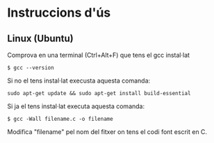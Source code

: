 # Instruccions d'ús

## Linux (Ubuntu)

Comprova en una terminal (Ctrl+Alt+F) que tens el gcc instal·lat

```console
$ gcc --version
```

Si no el tens instal·lat execusta aquesta comanda:

```console
sudo apt-get update && sudo apt-get install build-essential
```

Si ja el tens instal·lat executa aquesta comanda:

```console
$ gcc -Wall filename.c -o filename
```

Modifica "filename" pel nom del fitxer on tens el codi font escrit en C.
